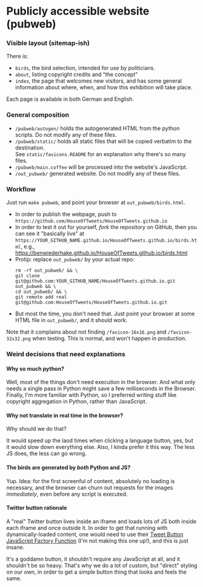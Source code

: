 # Publicly accessible website (pubweb)

### Visible layout (sitemap-ish)

There is:
- `birds`, the bird selection, intended for use by politicians.  
- `about`, listing copyright credits and "the concept"
- `index`, the page that welcomes new visitors, and has
  some general information about where, when, and how this
  exhibition will take place.

Each page is available in both German and English.

### General composition

- `/pubweb/autogen/` holds the autogenerated HTML from the python scripts.
  Do not modify any of these files.
- `/pubweb/static/` holds all static files that will be copied verbatim to the destination.  
  See `static/favicons.README` for an explanation why there's so many files.
- `/pubweb/main.coffee` will be processed into the website's JavaScript.
- `/out_pubweb/` generated website.  Do not modify any of these files.

### Workflow

Just run `make pubweb`, and point your browser at `out_pubweb/birds.html`.

- In order to publish the webpage, push to
  `https://github.com/HouseOfTweets/HouseOfTweets.github.io`
- In order to test it out for yourself, *fork* the repository
  on GitHub, then you can see it "basically live" at
  `https://YOUR_GITHUB_NAME.github.io/HouseOfTweets.github.io/birds.html`,
  e.g., https://benwiederhake.github.io/HouseOfTweets.github.io/birds.html
- Protip: replace `out_pubweb/` by your actual repo:
  ```
  rm -rf out_pubweb/ && \
  git clone git@github.com:YOUR_GITHUB_NAME/HouseOfTweets.github.io.git out_pubweb && \
  cd out_pubweb/ && \
  git remote add real git@github.com:HouseOfTweets/HouseOfTweets.github.io.git
  ```
- But most the time, you don't need that.  Just point your browser
  at some HTML file in `out_pubweb/`, and it should work.

Note that it complains about not finding `/favicon-16x16.png` and `/favicon-32x32.png`
when testing.  This is normal, and won't happen in production.

### Weird decisions that need explanations

#### Why so much python?

Well, most of the things don't need execution in the browser.
And what only needs a single pass in Python might save a few milliseconds in the Browser.
Finally, I'm more familiar with Python, so I preferred writing stuff like copyright
aggregation in Python, rather than JavaScript.

#### Why not translate in real time in the browser?

Why should we do that?

It would speed up the laod times when clicking a language button, yes, but it would
slow down everything else.
Also, I kinda prefer it this way.
The less JS does, the less can go wrong.

#### The birds are generated by *both* Python and JS?

Yup.  Idea: for the first screenful of content, absolutely no loading is necessary,
and the browser can churn out requests for the images *immediately*, even before any
script is executed.

#### Twitter button rationale

A "real" Twitter button lives inside an iframe and loads lots of JS both inside
each iframe and once outside it.  In order to get that running with
dynamically-loaded content, one would need to use their
[Tweet Button JavaScript Factory Function](https://dev.twitter.com/web/tweet-button/javascript-create)
(I'm not making this one up!), and this is just insane.

It's a goddamn button, it shouldn't require any JavaScript at all,
and it shouldn't be so heavy.
That's why we do a lot of custom, but "direct" styling on our own,
in order to get a simple button thing that looks and feels the same.
